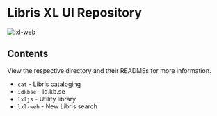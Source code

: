 # Libris XL UI Repository

[![lxl-web](https://github.com/libris/lxlviewer/actions/workflows/lxl-web-tests.yml/badge.svg)](https://github.com/libris/lxlviewer/actions/workflows/lxl-web-tests.yml)

## Contents

View the respective directory and their READMEs for more information.

* `cat` -  Libris cataloging
* `idkbse` - id.kb.se
* `lxljs` - Utility library
* `lxl-web` - New Libris search


